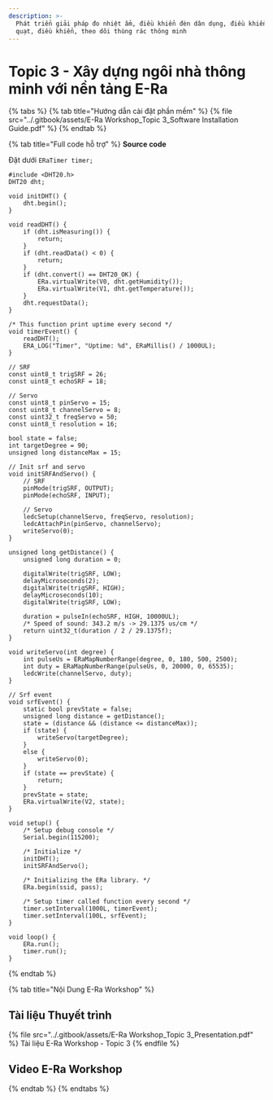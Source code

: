 ```yaml
---
description: >-
  Phát triển giải pháp đo nhiệt ẩm, điều khiển đèn dân dụng, điều khiển tốc độ
  quạt, điều khiển, theo dõi thùng rác thông minh
---
```


# Topic 3 - Xây dựng ngôi nhà thông minh với nền tảng E-Ra

{% tabs %}
{% tab title="Hướng dẫn cài đặt phần mềm" %}
{% file src="../.gitbook/assets/E-Ra Workshop_Topic 3_Software Installation Guide.pdf" %}
{% endtab %}

{% tab title="Full code hỗ trợ" %}
**Source code**

Đặt dưới `ERaTimer timer;`

```
#include <DHT20.h>
DHT20 dht;

void initDHT() {
    dht.begin();
}

void readDHT() {
    if (dht.isMeasuring()) {
        return;
    }
    if (dht.readData() < 0) {
        return;
    }
    if (dht.convert() == DHT20_OK) {
        ERa.virtualWrite(V0, dht.getHumidity());
        ERa.virtualWrite(V1, dht.getTemperature());
    }
    dht.requestData();
}

/* This function print uptime every second */
void timerEvent() {
    readDHT();
    ERA_LOG("Timer", "Uptime: %d", ERaMillis() / 1000UL);
}

// SRF
const uint8_t trigSRF = 26;
const uint8_t echoSRF = 18;

// Servo
const uint8_t pinServo = 15;
const uint8_t channelServo = 8;
const uint32_t freqServo = 50;
const uint8_t resolution = 16;

bool state = false;
int targetDegree = 90;
unsigned long distanceMax = 15;

// Init srf and servo
void initSRFAndServo() {
    // SRF
    pinMode(trigSRF, OUTPUT);
    pinMode(echoSRF, INPUT);

    // Servo  
    ledcSetup(channelServo, freqServo, resolution);
    ledcAttachPin(pinServo, channelServo);
    writeServo(0);
}

unsigned long getDistance() {
    unsigned long duration = 0;

    digitalWrite(trigSRF, LOW);
    delayMicroseconds(2);
    digitalWrite(trigSRF, HIGH);
    delayMicroseconds(10);
    digitalWrite(trigSRF, LOW);

    duration = pulseIn(echoSRF, HIGH, 10000UL);
    /* Speed of sound: 343.2 m/s -> 29.1375 us/cm */
    return uint32_t(duration / 2 / 29.1375f);
}

void writeServo(int degree) {
    int pulseUs = ERaMapNumberRange(degree, 0, 180, 500, 2500);
    int duty = ERaMapNumberRange(pulseUs, 0, 20000, 0, 65535);
    ledcWrite(channelServo, duty);
}

// Srf event
void srfEvent() {
    static bool prevState = false;
    unsigned long distance = getDistance();
    state = (distance && (distance <= distanceMax));
    if (state) {
        writeServo(targetDegree);
    }
    else {
        writeServo(0);
    }
    if (state == prevState) {
        return;
    }
    prevState = state;
    ERa.virtualWrite(V2, state);
}

void setup() {
    /* Setup debug console */
    Serial.begin(115200);

    /* Initialize */
    initDHT();
    initSRFAndServo();

    /* Initializing the ERa library. */
    ERa.begin(ssid, pass);

    /* Setup timer called function every second */
    timer.setInterval(1000L, timerEvent);
    timer.setInterval(100L, srfEvent);
}

void loop() {
    ERa.run();
    timer.run();
}
```
{% endtab %}

{% tab title="Nội Dung E-Ra Workshop" %}
## Tài liệu Thuyết trình

{% file src="../.gitbook/assets/E-Ra Workshop_Topic 3_Presentation.pdf" %}
Tài liệu E-Ra Workshop - Topic 3
{% endfile %}

## Video E-Ra Workshop


{% endtab %}
{% endtabs %}



